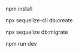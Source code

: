 <p>npm install</p>
<p>npx sequelize-cli db:create</p>
<p>npx sequelize db:migrate</p>
<p>npm run dev</p>
